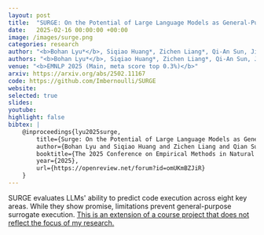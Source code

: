 ```yaml
---
layout: post
title:  "SURGE: On the Potential of Large Language Models as General-Purpose Surrogate Code Executors"
date:   2025-02-16 00:00:00 +00:00
image: /images/surge.png
categories: research
author: "<b>Bohan Lyu*</b>, Siqiao Huang*, Zichen Liang*, Qi-An Sun, Jiaming Zhang"
authors: "<b>Bohan Lyu*</b>, Siqiao Huang*, Zichen Liang*, Qi-An Sun, Jiaming Zhang"
venue: "<b>EMNLP 2025 (Main, meta score top 0.3%)</b>"
arxiv: https://arxiv.org/abs/2502.11167
code: https://github.com/Imbernoulli/SURGE
website: 
selected: true
slides: 
youtube:
highlight: false
bibtex: |
    @inproceedings{lyu2025surge,
        title={Surge: On the Potential of Large Language Models as General-Purpose Surrogate Code Executors},
        author={Bohan Lyu and Siqiao Huang and Zichen Liang and Qian Sun and Jiaming Zhang},
        booktitle={The 2025 Conference on Empirical Methods in Natural Language Processing},
        year={2025},
        url={https://openreview.net/forum?id=omUKmBZJiR}
    }
---
```

SURGE evaluates LLMs' ability to predict code execution across eight key areas. While they show promise, limitations prevent general-purpose surrogate execution. <u>This is an extension of a course project that does not reflect the focus of my research.</u>